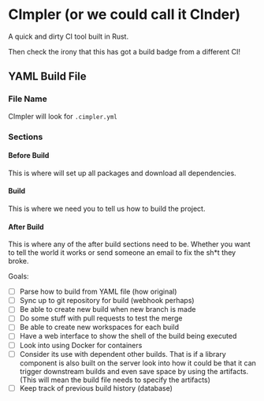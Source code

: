 # CImpler (or we could call it CInder)
A quick and dirty CI tool built in Rust.

Then check the irony that this has got a build badge from
a different CI!

## YAML Build File
### File Name
CImpler will look for `.cimpler.yml`

### Sections
#### Before Build
This is where will set up all packages and download all
dependencies.

#### Build
This is where we need you to tell us how to build the
project.

#### After Build
This is where any of the after build sections need to be.
Whether you want to tell the world it works or send
someone an email to fix the sh*t they broke.


Goals:
- [ ] Parse how to build from YAML file (how original)
- [ ] Sync up to git repository for build (webhook perhaps)
- [ ] Be able to create new build when new branch is made
- [ ] Do some stuff with pull requests to test the merge
- [ ] Be able to create new workspaces for each build
- [ ] Have a web interface to show the shell of the build being executed
- [ ] Look into using Docker for containers
- [ ] Consider its use with dependent other builds. That is if a library
  component is also built on the server look into how it could be that it can
  trigger downstream builds and even save space by using the artifacts. (This
  will mean the build file needs to specify the artifacts)
- [ ] Keep track of previous build history (database)
